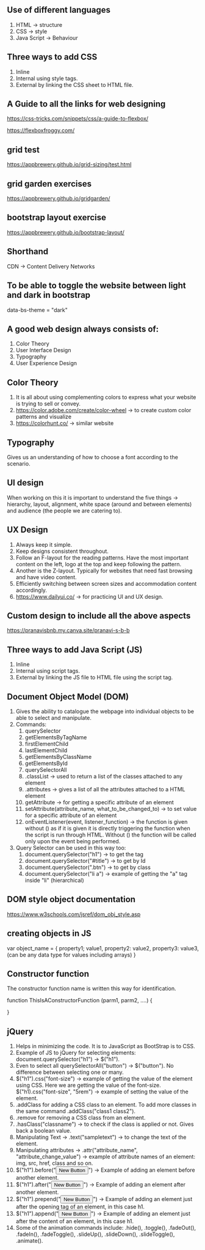 ## Use of different languages
1. HTML -> structure
2. CSS -> style
3. Java Script -> Behaviour

## Three ways to add CSS
1. Inline
2. Internal using style tags.
3. External by linking the CSS sheet to HTML file.

## A Guide to all the links for web designing

https://css-tricks.com/snippets/css/a-guide-to-flexbox/

https://flexboxfroggy.com/

## grid test
https://appbrewery.github.io/grid-sizing/test.html

## grid garden exercises

https://appbrewery.github.io/gridgarden/

##  bootstrap layout exercise

https://appbrewery.github.io/bootstrap-layout/

## Shorthand
CDN -> Content Delivery Networks

## To be able to toggle the website between light and dark in bootstrap 

data-bs-theme = "dark"

## A good web design always consists of:

1. Color Theory
2. User Interface Design
3. Typography
4. User Experience Design


## Color Theory 

1. It is all about using complementing colors to express what your website is trying to sell or convey.
2. https://color.adobe.com/create/color-wheel -> to create custom color patterns and visualize
3. https://colorhunt.co/ -> similar website


## Typography
Gives us an understanding of how to choose a font according to the scenario.


## UI design
When working on this it is important to understand the five things -> hierarchy, layout, alignment, white space (around and between elements) and audience (the people we are catering to).

## UX Design
1. Always keep it simple.
2. Keep designs consistent throughout.
3. Follow an F-layout for the reading patterns. Have the most important content on the left, logo at the top and keep following the pattern.
4. Another is the Z-layout. Typically for websites that need fast browsing and have video content.
5. Efficiently switching between screen sizes and accommodation content accordingly.
6. https://www.dailyui.co/ -> for practicing UI and UX design.

## Custom design to include all the above aspects

https://pranavisbnb.my.canva.site/pranavi-s-b-b

## Three ways to add Java Script (JS)
1. Inline
2. Internal using script tags.
3. External by linking the JS file to HTML file using the script tag.

## Document Object Model (DOM)
1. Gives the ability to catalogue the webpage into individual objects to be able to select and manipulate.
2. Commands:
    1. querySelector
    2. getElementsByTagName
    3. firstElementChild
    4. lastElementChild
    5. getElementsByClassName
    6. getElementsById
    7. querySelectorAll
    8. .classList -> used to return a list of the classes attached to any element
    9. .attributes -> gives a list of all the attributes attached to a HTML element
    10. getAttribute -> for getting a specific attribute of an element
    11. setAttribute(attribute_name, what_to_be_changed_to) -> to set value for a specific attribute of an element
    12. onEventListener(event, listener_function) -> the function is given without () as if it is given it is directly triggering the function when the script is run through HTML. Without () the function will be called only upon the event being performed.
3. Query Selector can be used in this way too:
    1. document.querySelector("h1") -> to get the tag
    2. document.querySelector("#title") -> to get by Id
    3. document.querySelector(".btn") -> to get by class
    4. document.querySelector("li a") -> example of getting the "a" tag inside "li" (hierarchical)


## DOM style object documentation
https://www.w3schools.com/jsref/dom_obj_style.asp

## creating objects in JS
var object_name = {
    property1; value1,
    property2: value2,
    property3: value3, (can be any data type for values including arrays)
}

## Constructor function
The constructor function name is written this way for identification. 

function ThisIsAConstructorFunction (parm1, parm2, ....)
{

}

## jQuery
1. Helps in minimizing the code. It is to JavaScript as BootStrap is to CSS.
2. Example of JS to jQuery for selecting elements: document.querySelector("h1") -> $("h1").
3. Even to select all querySelectorAll("button") -> $("button"). No difference between selecting one or many.
4. $("h1").css("font-size") -> example of getting the value of the element using CSS. Here we are getting the value of the font-size.
    $("h1).css("font-size", "5rem") -> example of setting the value of the element.
5. .addClass for adding a CSS class to an element. To add more classes in the same command .addClass("class1 class2").
6. .remove for removing a CSS class from an element.
7. .hasClass("classname") -> to check if the class is applied or not. Gives back a boolean value.
8. Manipulating Text -> .text("sampletext") -> to change the text of the element.
9. Manipulating attributes ->  .attr("attribute_name", "attribute_change_value") -> example of attribute names of an element: img, src, href, class and so on.
10. $("h1").before("<button>New Button</button>") -> Example of adding an element before another element.
11. $("h1").after("<button>New Button</button>") -> Example of adding an element after another element.
12. $("h1").prepend("<button>New Button</button>") -> Example of adding an element just after the opening tag of an element, in this case h1.
13. $("h1").append("<button>New Button</button>") -> Example of adding an element just after the content of an element, in this case h1.
14. Some of the animation commands include: .hide(), .toggle(), .fadeOut(), .fadeIn(), .fadeToggle(), .slideUp(), .slideDown(), .slideToggle(), .animate().


